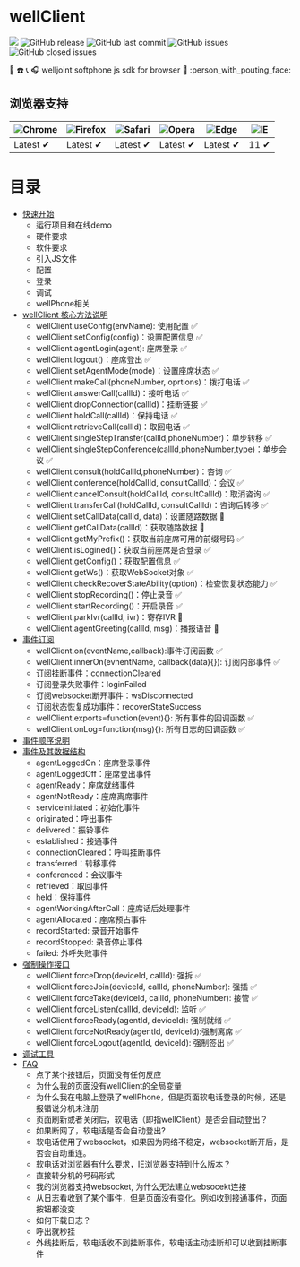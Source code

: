 # wellClient

![](https://img.shields.io/badge/code_style-standard-brightgreen.svg) ![GitHub release](https://img.shields.io/github/release/wangduanduan/wellclient.svg) ![GitHub last commit](https://img.shields.io/github/last-commit/wangduanduan/wellclient.svg) ![GitHub issues](https://img.shields.io/github/issues/wangduanduan/wellclient.svg) ![GitHub closed issues](https://img.shields.io/github/issues-closed/wangduanduan/wellclient.svg)

:iphone: :phone: :telephone_receiver: :headphones:  welljoint softphone js sdk for browser :information_desk_person: :person_with_pouting_face: 

## 浏览器支持

![Chrome](https://raw.github.com/alrra/browser-logos/master/src/chrome/chrome_48x48.png) | ![Firefox](https://raw.github.com/alrra/browser-logos/master/src/firefox/firefox_48x48.png) | ![Safari](https://raw.github.com/alrra/browser-logos/master/src/safari/safari_48x48.png) | ![Opera](https://raw.github.com/alrra/browser-logos/master/src/opera/opera_48x48.png) | ![Edge](https://raw.github.com/alrra/browser-logos/master/src/edge/edge_48x48.png) | ![IE](https://raw.github.com/alrra/browser-logos/master/src/archive/internet-explorer_9-11/internet-explorer_9-11_48x48.png) |
--- | --- | --- | --- | --- | --- |
Latest ✔ | Latest ✔ | Latest ✔ | Latest ✔ | Latest ✔ | 11 ✔ |


# 目录

- [快速开始](./docs/quick-start.md)
  - 运行项目和在线demo
  - 硬件要求
  - 软件要求
  - 引入JS文件
  - 配置
  - 登录
  - 调试
  - wellPhone相关
- [wellClient 核心方法说明](./docs/core-api.md)
  - wellClient.useConfig(envName): 使用配置 :white_check_mark:
  - wellClient.setConfig(config)：设置配置信息 :white_check_mark:
  -  wellClient.agentLogin(agent): 座席登录 :white_check_mark:
  - wellClient.logout()：座席登出 :white_check_mark:
  - wellClient.setAgentMode(mode)：设置座席状态 :white_check_mark:
  - wellClient.makeCall(phoneNumber, oprtions)：拨打电话 :white_check_mark:
  - wellClient.answerCall(callId)：接听电话 :white_check_mark:
  - wellClient.dropConnection(callId)：挂断链接 :white_check_mark:
  - wellClient.holdCall(callId)：保持电话 :white_check_mark:
  - wellClient.retrieveCall(callId)：取回电话 :white_check_mark:
  - wellClient.singleStepTransfer(callId,phoneNumber)：单步转移 :white_check_mark:
  - wellClient.singleStepConference(callId,phoneNumber,type)：单步会议 :white_check_mark:
  - wellClient.consult(holdCallId,phoneNumber)：咨询 :white_check_mark:
  - wellClient.conference(holdCallId, consultCallId)：会议 :white_check_mark:
  - wellClient.cancelConsult(holdCallId, consultCallId)：取消咨询 :white_check_mark:
  - wellClient.transferCall(holdCallId, consultCallId)：咨询后转移 :white_check_mark:
  - wellClient.setCallData(callId, data)：设置随路数据 :no_entry_sign:
  - wellClient.getCallData(callId)：获取随路数据 :no_entry_sign:
  - wellClient.getMyPrefix()：获取当前座席可用的前缀号码 :white_check_mark:
  - wellClient.isLogined()：获取当前座席是否登录 :white_check_mark:
  - wellClient.getConfig()：获取配置信息 :white_check_mark:
  - wellClient.getWs()：获取WebSocket对象 :white_check_mark:
  - wellClient.checkRecoverStateAbility(option)：检查恢复状态能力 :white_check_mark:
  - wellClient.stopRecording()：停止录音 :white_check_mark:
  - wellClient.startRecording()：开启录音 :white_check_mark:
  - wellClient.parkIvr(callId, ivr)：寄存IVR :construction:
  - wellClient.agentGreeting(callId, msg)：播报语音 :construction:
- [事件订阅](./docs/event-register.md)
  - wellClient.on(eventName,callback):事件订阅函数 :white_check_mark:
  - wellClient.innerOn(evnentName, callback(data){}): 订阅内部事件 :white_check_mark:
  - 订阅挂断事件：connectionCleared
  - 订阅登录失败事件：loginFailed
  - 订阅websocket断开事件：wsDisconnected
  - 订阅状态恢复成功事件：recoverStateSuccess
  - wellClient.exports=function(event){}: 所有事件的回调函数 :white_check_mark:
  - wellClient.onLog=function(msg){}: 所有日志的回调函数 :white_check_mark:
- [事件顺序说明](./docs/event-order.md)
- [事件及其数据结构](./docs/event-struct.md)
  - agentLoggedOn：座席登录事件
  - agentLoggedOff：座席登出事件
  - agentReady：座席就绪事件
  - agentNotReady：座席离席事件
  - serviceInitiated：初始化事件
  - originated：呼出事件
  - delivered：振铃事件
  - established：接通事件
  - connectionCleared：呼叫挂断事件
  - transferred：转移事件
  - conferenced：会议事件
  - retrieved：取回事件
  - held：保持事件
  - agentWorkingAfterCall：座席话后处理事件
  - agentAllocated：座席预占事件
  - recordStarted: 录音开始事件
  - recordStopped: 录音停止事件
  - failed: 外呼失败事件
- [强制操作接口](./docs/force-api.md)
  - wellClient.forceDrop(deviceId, callId): 强拆 :white_check_mark:
  - wellClient.forceJoin(deviceId, callId, phoneNumber): 强插 :white_check_mark:
  - wellClient.forceTake(deviceId, callId, phoneNumber): 接管 :white_check_mark:
  - wellClient.forceListen(callId, deviceId): 监听 :white_check_mark:
  - wellClient.forceReady(agentId, deviceId): 强制就绪 :white_check_mark:
  - wellClient.forceNotReady(agentId, deviceId):强制离席 :white_check_mark:
  - wellClient.forceLogout(agentId, deviceId): 强制签出 :white_check_mark:
- [调试工具](./docs/debug-tool.md)
- [FAQ](./docs/faq.md)
  - 点了某个按钮后，页面没有任何反应
  - 为什么我的页面没有wellClient的全局变量
  - 为什么我在电脑上登录了wellPhone，但是页面软电话登录的时候，还是报错说分机未注册
  - 页面刷新或者关闭后，软电话（即指wellClient）是否会自动登出？
  - 如果断网了，软电话是否会自动登出?
  - 软电话使用了websocket，如果因为网络不稳定，websocket断开后，是否会自动重连。
  - 软电话对浏览器有什么要求，IE浏览器支持到什么版本？
  - 直接转分机的号码形式
  - 我的浏览器支持websocket, 为什么无法建立websocekt连接
  - 从日志看收到了某个事件，但是页面没有变化。例如收到接通事件，页面按钮都没变
  - 如何下载日志？
  - 呼出就秒挂
  - 外线挂断后，软电话收不到挂断事件，软电话主动挂断却可以收到挂断事件
